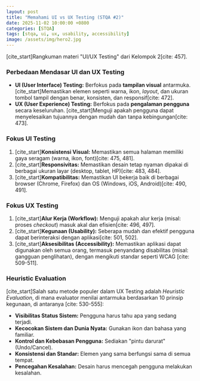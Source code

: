 ```yaml
---
layout: post
title: "Memahami UI vs UX Testing (STQA #2)"
date: 2025-11-02 10:00:00 +0800
categories: [STQA]
tags: [stqa, ui, ux, usability, accessibility]
image: /assets/img/hero2.jpg
---
```


[cite_start]Rangkuman materi "UI/UX Testing" dari Kelompok 2[cite: 457].

### Perbedaan Mendasar UI dan UX Testing

* **UI (User Interface) Testing:** Berfokus pada **tampilan visual** antarmuka. [cite_start]Memastikan elemen seperti warna, ikon, *layout*, dan ukuran tombol tampil dengan benar, konsisten, dan responsif[cite: 472].
* **UX (User Experience) Testing:** Berfokus pada **pengalaman pengguna** secara keseluruhan. [cite_start]Menguji apakah pengguna dapat menyelesaikan tujuannya dengan mudah dan tanpa kebingungan[cite: 473].

### Fokus UI Testing

1.  [cite_start]**Konsistensi Visual:** Memastikan semua halaman memiliki gaya seragam (warna, ikon, font)[cite: 475, 481].
2.  [cite_start]**Responsivitas:** Memastikan desain tetap nyaman dipakai di berbagai ukuran layar (desktop, tablet, HP)[cite: 483, 484].
3.  [cite_start]**Kompatibilitas:** Memastikan UI bekerja baik di berbagai browser (Chrome, Firefox) dan OS (Windows, iOS, Android)[cite: 490, 491].

### Fokus UX Testing

1.  [cite_start]**Alur Kerja (Workflow):** Menguji apakah alur kerja (misal: proses *checkout*) masuk akal dan efisien[cite: 496, 497].
2.  [cite_start]**Kegunaan (Usability):** Seberapa mudah dan efektif pengguna dapat berinteraksi dengan aplikasi[cite: 501, 502].
3.  [cite_start]**Aksesibilitas (Accessibility):** Memastikan aplikasi dapat digunakan oleh semua orang, termasuk penyandang disabilitas (misal: gangguan penglihatan), dengan mengikuti standar seperti WCAG [cite: 509-511].

### Heuristic Evaluation

[cite_start]Salah satu metode populer dalam UX Testing adalah *Heuristic Evaluation*, di mana evaluator menilai antarmuka berdasarkan 10 prinsip kegunaan, di antaranya [cite: 530-555]:
* **Visibilitas Status Sistem:** Pengguna harus tahu apa yang sedang terjadi.
* **Kecocokan Sistem dan Dunia Nyata:** Gunakan ikon dan bahasa yang familiar.
* **Kontrol dan Kebebasan Pengguna:** Sediakan "pintu darurat" (Undo/Cancel).
* **Konsistensi dan Standar:** Elemen yang sama berfungsi sama di semua tempat.
* **Pencegahan Kesalahan:** Desain harus mencegah pengguna melakukan kesalahan.
